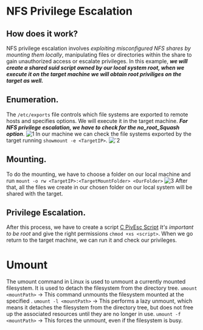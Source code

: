 # NFS Privilege Escalation
## How does it work?
NFS privilege escalation involves _exploiting misconfigured NFS shares by mounting them locally_, manipulating files or directories within the share to gain unauthorized access or escalate privileges.
In this example, ***we will create a shared suid script owned by our local system root, when we execute it on the target machine we will obtain root priviliges on the target as well.***

## Enumeration.
The `/etc/exports` file controls which file systems are exported to remote hosts and specifies options. We will execute it in the target machine. ***For NFS privilege escalation, we have to check for the no_root_Squash option***.
![1](https://github.com/alejandro-pentest/Privilege-Escalation-Cheat-sheet/assets/161533623/c2c53348-0fd8-41a1-a8ad-479f14e3123b)
In our machine we can check the file systems exported by the target running `showmount -e <TargetIP>`.
![`2](https://github.com/alejandro-pentest/Privilege-Escalation-Cheat-sheet/assets/161533623/585db69d-4045-4620-ae4d-c40c247543b2)

## Mounting.
To do the mounting, we have to choose a folder on our local machine and run `mount -o rw <TargetIP>:<TargetMountFolder> <OurFolder>`
![3](https://github.com/alejandro-pentest/Privilege-Escalation-Cheat-sheet/assets/161533623/04064d0f-fa94-4438-9f51-dacdd6d8165e)
After that, all the files we create in our chosen folder on our local system will be shared with the target.

## Privilege Escalation.
After this process, we have to create a script [C PivEsc Script](https://github.com/alejandro-pentest/Fundamentals/blob/main/Privilege%20Escalation%20Code.md) _It's important to be root_ and give the right permissions `chmod +xs <script>`. When we go return to the target machine, we can run it and check our privileges.

# Umount
The umount command in Linux is used to unmount a currently mounted filesystem. It is used to detach the filesystem from the directory tree.
`umount <mountPath>` -> This command unmounts the filesystem mounted at the specified <mountPath>.
`umount -l <mountPath>` -> This performs a lazy unmount, which means it detaches the filesystem from the directory tree, but does not free up the associated resources until they are no longer in use.
`umount -f <mountPath>` -> This forces the unmount, even if the filesystem is busy.
